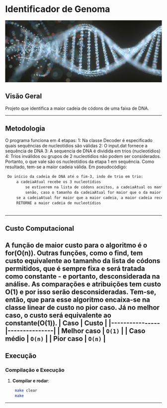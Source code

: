 # **Identificador de Genoma**  

<img src = "dna.png ">

## **Visão Geral**  
Projeto que identifica a maior cadeia de códons de uma faixa de DNA.

---

## **Metodologia** 
O programa funciona em 4 etapas:
1: Na classe Decoder é especificado quais sequências de nucleotídios são válidas
2: O input.dat fornece a sequência de DNA
3: A sequencia de DNA é dividida em trios (nucleotídios)
4: Trios inválidos ou grupos de 2 nucleotídios não podem ser considerados. Portanto, o que vale são os nucleotídios da etapa 1 em sequência. Como resultado, tem-se a maior cadeia válida.
Em pseudocódigo:
   ```bash
    Do início da cadeia de DNA até o fim-3, indo de trio em trio:
        a cadeiaAtual recebe os 3 nucleotídios
            se estiverem na lista de códons aceitos, a cadeiaAtual os mantém e loop segue
            senão, caso o tamanho da cadeiaAtual for maior que o da maior sequencia de nucleotídios, a maior sequencia se torna a cadeiaAtual. CadeiaAtual é esvazeada para o próximo loop
        se a cadeiaAtual for maior que a maior cadeia, a maior cadeia recebe a tual
        RETORNE a maior cadeia de nucleotídios
    
   ```  
---
## **Custo Computacional** 
A função de maior custo para o algoritmo é o for(O(n)). Outras funções, como o find, tem custo equivalente ao tamanho da lista de códons permitidos, que é sempre fixa e será tratada como constante - e portanto, desconsiderada na análise. As comparações e atribuições tem custo O(1) e por isso serão desconsideradas. Tem-se, então, que para esse algoritmo encaixa-se na classe linear de custo no pior caso. Já no melhor caso, o custo será equivalente ao constante(O(1)).
| Caso        | Custo  |
|----------------|---------------|
| **Melhor caso** | `O(1)`        |
| **Caso médio**  | `O(n)`        |
| **Pior caso**   | `O(n)`    |
---

## **Execução**  

### **Compilação e Execução**  
1. **Compilar e rodar**:  
   ```bash
    make clear
    make
   ```  
---
